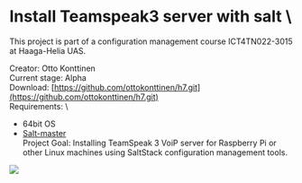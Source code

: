 # Install Teamspeak3 server with salt \
This project is part of a configuration management course ICT4TN022-3015 at Haaga-Helia UAS. 

Creator: Otto Konttinen \
Current stage: Alpha \
Download: [https://github.com/ottokonttinen/h7.git](https://github.com/ottokonttinen/h7.git) \
Requirements: \
+  64bit OS
+  [Salt-master](https://repo.saltproject.io/) \
Project Goal: Installing TeamSpeak 3 VoiP server for Raspberry Pi or other Linux machines using SaltStack configuration management tools. 

![](https://ottokonttinen.files.wordpress.com/2022/05/nayttokuva-2022-05-17-033248.png)

